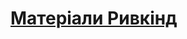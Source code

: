# [Матеріали Ривкінд](https://drive.google.com/drive/folders/1jSnLu9r3VHxSTxe0_H4t70ZGAQWa4nQ3?usp=sharing)
